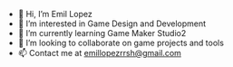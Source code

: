 - 👋 Hi, I’m Emil Lopez
- 👀 I’m interested in Game Design and Development
- 🌱 I’m currently learning Game Maker Studio2
- 💞️ I’m looking to collaborate on game projects and tools
- 📫 Contact me at emillopezrrsh@gmail.com
